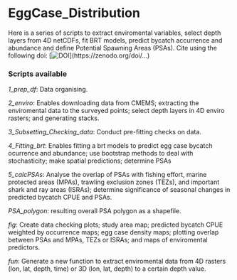 # EggCase_Distribution

Here is a series of scripts to extract enviromental variables, select depth layers from 4D netCDFs, fit BRT models, predict bycatch accurrence and abundance and define Potential Spawning Areas (PSAs).
Cite using the following doi:
[![DOI](https://zenodo.org/...)](https://zenodo.org/doi/...)

### Scripts available
*1_prep_df*: Data organising.

*2_enviro*: Enables downloading data from CMEMS; extracting the enviromental data to the surveyed points; select depth layers in 4D enviro rasters; and generating stacks.

*3_Subsetting_Checking_data*: Conduct pre-fitting checks on data.

*4_Fitting_brt*: Enables fitting a brt models to predict egg case bycatch ocurrence and abundance; use bootstrap methods to deal with stochasticity; make spatial predictions; determine PSAs

*5_calcPSAs*:  Analyse the overlap of PSAs with fishing effort, marine protected areas (MPAs), trawling exclusion zones (TEZs), and important shark and ray areas (ISRAs); determine significance of seasonal changes in predicted bycatch CPUE and PSAs. 

*PSA_polygon*: resulting overall PSA polygon as a shapefile.

*fig*: Create data checking plots; study area map; predicted bycatch CPUE weighted by occurrence maps; egg case density maps; plotting overlap between PSAs and MPAs, TEZs or ISRAs; and maps of enviromental predictors.

*fun*: Generate a new function to extract enviromental data from 4D rasters (lon, lat, depth, time) or 3D (lon, lat, depth) to a certain depth value.
